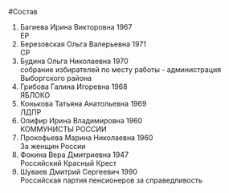 #Состав
1. Багиева Ирина Викторовна 1967   
    ЕР
2. Березовская Ольга Валерьевна 1971   
    СР
3. Будина Ольга Николаевна 1970   
    собрание избирателей по месту работы - администрация Выборгского района
4. Грибова Галина Игоревна 1968   
    ЯБЛОКО
5. Конькова Татьяна Анатольевна 1969   
    ЛДПР
6. Олифир Ирина Владимировна 1960   
    КОММУНИСТЫ РОССИИ
7. Прокофьева Марина Николаевна 1960   
    За женщин России
8. Фокина Вера Дмитриевна 1947   
    Российский Красный Крест
9. Шуваев Дмитрий Сергеевич 1990   
    Российская партия пенсионеров за справедливость
